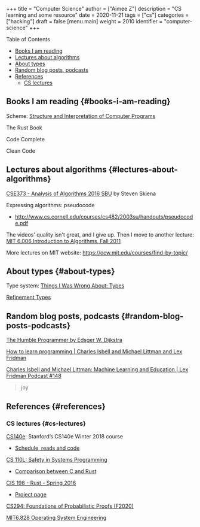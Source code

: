 +++
title = "Computer Science"
author = ["Aimee Z"]
description = "CS learning and some resource"
date = 2020-11-21
tags = ["cs"]
categories = ["hacking"]
draft = false
[menu.main]
  weight = 2010
  identifier = "computer-science"
+++

<div class="ox-hugo-toc toc">
<div></div>

<div class="heading">Table of Contents</div>

- [Books I am reading](#books-i-am-reading)
- [Lectures about algorithms](#lectures-about-algorithms)
- [About types](#about-types)
- [Random blog posts, podcasts](#random-blog-posts-podcasts)
- [References](#references)
    - [CS lectures](#cs-lectures)

</div>
<!--endtoc-->


## Books I am reading {#books-i-am-reading}

Scheme: [Structure and Interpretation of Computer Programs](https://mitpress.mit.edu/sites/default/files/sicp/full-text/book/book-Z-H-4.html#%%5Ftoc%5Fstart)

The Rust Book

Code Complete

Clean Code


## Lectures about algorithms {#lectures-about-algorithms}

[CSE373 - Analysis of Algorithms 2016 SBU](https://www.youtube.com/watch?v=A2bFN3MyNDA&list=PLOtl7M3yp-DX32N0fVIyvn7ipWKNGmwpp&index=1)
by Steven Skiena

Expressing algorithms: pseudocode

-   <http://www.cs.cornell.edu/courses/cs482/2003su/handouts/pseudocode.pdf>

The videos' quality isn't great, and I give up.
Then I move to another lecture:
[MIT 6.006 Introduction to Algorithms, Fall 2011](https://www.youtube.com/watch?v=HtSuA80QTyo&list=PLUl4u3cNGP61Oq3tWYp6V%5FF-5jb5L2iHb&index=1)

More lectures on MIT website:
<https://ocw.mit.edu/courses/find-by-topic/>


## About types {#about-types}

Type system: [Things I Was Wrong About: Types](https://v5.chriskrycho.com/journal/things-i-was-wrong-about/1-types/)

[Refinement Types](https://arxiv.org/pdf/2010.07763.pdf)


## Random blog posts, podcasts {#random-blog-posts-podcasts}

[The Humble Programmer by Edsger W. Dijkstra](https://www.cs.utexas.edu/~EWD/transcriptions/EWD03xx/EWD340.html)

[How to learn programming | Charles Isbell and Michael Littman and Lex Fridman](https://www.youtube.com/watch?v=j-BVv0XW1H8)

[Charles Isbell and Michael Littman: Machine Learning and Education | Lex Fridman Podcast #148](https://www.youtube.com/watch?v=yzMVEbs8Zz0)

> joy


## References {#references}


### CS lectures {#cs-lectures}

[CS140e](https://cs140e.sergio.bz/syllabus/#schedule): Stanford’s CS140e Winter 2018 course

-   [Schedule, reads and code](https://cs140e.sergio.bz/syllabus/#schedule)

[CS 110L: Safety in Systems Programming](https://reberhardt.com/cs110l/spring-2020/)

-   [Comparison between C and Rust](https://reberhardt.com/cs110l/spring-2020/slides/lecture-18.pdf)

[CIS 198 - Rust - Spring 2016](https://github.com/cis198-2016s)

-   [Project page](https://cis198-2016s.github.io/projects/)

[CS294: Foundations of Probabilistic Proofs (F2020)](https://people.eecs.berkeley.edu/~alexch/classes/CS294-F2020.html)

[MIT6.828 Operating System Engineering](https://github.com/SmallPond/MIT6.828%5FOS)